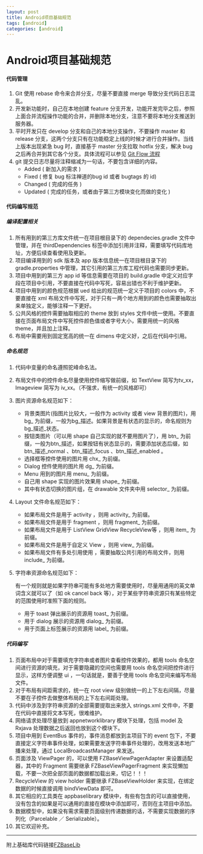 ```yaml
---
layout: post
title: Android项目基础规范
tags: [android]
categories: [android]
---
```


# Android项目基础规范

#### 代码管理

1. Git 使用 rebase 命令来合并分支，尽量不要直接 merge 导致分支代码日志混乱。
2. 开发新功能时，自己在本地创建 feature 分支开发，功能开发完毕之后，参照上面合并流程操作功能的合并，并删除本地分支，注意不要将本地分支推送到服务器。
3. 平时开发只在 develop 分支和自己的本地分支操作，不要操作 master 和 release 分支，这两个分支只有在功能稳定上线的时候才进行合并操作。当线上版本出现紧急 bug 时，直接基于 master 分支拉取 hotfix 分支，解决 bug 之后再合并到其它各个分支。具体流程可以参见 [Git Flow 流程](http://nvie.com/posts/a-successful-git-branching-model/)
4. git 提交日志尽量将注释缩减为一句话，不要包含详细的内容。
   - Added ( 新加入的需求 )
   - Fixed ( 修复 bug 标注禅道的bug id 或者 bugtags 的 id)
   - Changed ( 完成的任务 )
   - Updated ( 完成的任务，或者由于第三方模块变化而做的变化 )

#### 代码编写规范

##### 编译配置相关

1. 所有用到的第三方库文件统一在项目根目录下的 dependecies.gradle 文件中管理，并在 thirdDependencies 标签中添加引用并注释，需要填写代码库地址，方便后续查看使用及更新。
2. 项目编译用到的 sdk 版本及 app 版本信息统一在项目根目录下的gradle.properties 中管理，其它引用的第三方库工程代码也需要同步更新。
3. 项目中用到的第三方 app id 等信息需要在项目的 build.gradle 中定义对应字段在项目中引用，不要直接在代码中写死，容易出错也不利于维护更新。
4. 项目中用到的颜色规范根据 ued 给出的规范统一定义于项目的 colors 中，不要直接在 xml 布局文件中写死，对于只有一两个地方用到的颜色也需要抽取出来单独定义，能够注释一下更好。
5. 公共风格的控件需要抽取相应的 theme 放到 styles 文件中统一使用。不要直接在页面布局文件中写死控件颜色值或者字号大小，需要用统一的风格   theme，并且加上注释。
6. 布局中需要用到固定宽高的统一在 dimens 中定义好，之后在代码中引用。

##### 命名规范

1. 代码中变量的命名遵照驼峰命名法。

2. 布局文件中的控件命名尽量使用控件缩写做前缀，如 TextView 简写为tv_xx，Imageview 简写为 iv_xx。（不强求，有统一的风格即可）

3. 图片资源命名规范如下：

   - 背景类图片(指图片比较大，一般作为 activity 或者 view 背景的图片)，用 bg_ 为前缀，一般为bg\_描述。如果背景是有状态的显示的，命名规则为 bg\_描述\_状态。
   - 按钮类图片（可以用 shape 自己实现的就不要用图片了），用 btn_ 为前缀，一般为btn\_描述，如果按钮有状态显示的，需要添加状态后缀，如 btn\_描述\_normal 、btn\_描述\_focus 、btn\_描述\_enabled 。
   - 选择框等控件使用的图片用 chx_ 为前缀。
   - Dialog 控件使用的图片用 dg_ 为前缀。
   - Menu 用到的图片用 menu_ 为前缀。
   - 自己用 shape 实现的图片效果用 shape_ 为前缀。
   - 其中有状态切换的图片组，在 drawable 文件夹中用 selector_ 为前缀。

4. Layout 文件命名规范如下：

   - 如果布局文件是用于 activity ，则用 activity_ 为前缀。
   - 如果布局文件是用于 fragment ，则用 fragment_ 为前缀。
   - 如果布局文件是用于 ListView GridView RecycleView等 ，则用 item_ 为前缀。
   - 如果布局文件是用于自定义 View ，则用 view_ 为前缀。
   - 如果布局文件有多处引用使用 ，需要抽取公共引用的布局文件，则用 include_ 为前缀。

5. 字符串资源命名规范如下：

   有一个规则就是如果字符串可能有多处地方需要使用时，尽量用通用的英文单词含义就可以了（如 ok cancel back 等），对于某些字符串资源只有某些特定的范围使用时准照下面的规则。

   - 用于 toast 弹出展示的资源用 toast_ 为前缀。
   - 用于 dialog 展示的资源用 dialog_ 为前缀。
   - 用于页面上标签展示的资源用 label_ 为前缀。

##### 代码编写

1. 页面布局中对于需要填充字符串或者图片查看控件效果的，都用 tools 命名空间进行资源的填充，对于需要隐藏的空间也需要用 tools 命名空间把控件进行显示，这样方便调整 ui ，一句话就是，要善于使用 tools 命名空间来编写布局文件。
2. 对于布局有间距需求的，统一在 root view 级别做统一的上下左右间隔，尽量不要在子控件去做整体布局的上下左右间距处理。
3. 代码中涉及到字符串资源的全部需要提取出来放入 strings.xml 文件中，不要在代码中直接将文本写死，很难维护。
4. 网络请求处理尽量放到 appnetworklibrary 模块下处理，包括 model 及 Rxjava 处理数据之后返回也放到这个模块下。
5. 项目中用到 EventBus 事件的，事件消息都放到主项目下的 event 包下，不要直接定义字符串事件处理，如果需要发送字符串事件处理的，改用发送本地广播来处理，通过 LocalBroadcastManager 来发送。
6. 页面涉及 ViewPager 的，可以使用 FZBaseViewPagerAdapter 来设置适配器，其中的 Fragment 需要继承 FZBaseViewPagerFragment 来实现懒加载，不要一次把全部页面的数据都加载出来，切记！！！
7. RecycleView 的 view holder 需要继承 FZBaseViewHolder 来实现，在绑定数据的时候直接调用 bindViewData 即可。 
8. 其它相应的工具类在 appbaselibrary 模块中，有些有包含的可以直接使用，没有包含的如果是可以通用的直接在模块中添加即可，否则在主项目中添加。
9. 数据模型中，如果没有需求需要页面级别传递数据的话，不需要实现数据的序列化（Parcelable ／ Serializable）。
10. 其它欢迎补充。


-------

附上基础库代码链接[FZBaseLib](https://github.com/Frank-Zhu/FZBaseLib)





